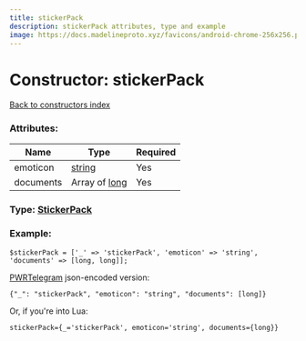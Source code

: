 ```yaml
---
title: stickerPack
description: stickerPack attributes, type and example
image: https://docs.madelineproto.xyz/favicons/android-chrome-256x256.png
---
```

# Constructor: stickerPack  
[Back to constructors index](index.md)



### Attributes:

| Name     |    Type       | Required |
|----------|---------------|----------|
|emoticon|[string](../types/string.md) | Yes|
|documents|Array of [long](../types/long.md) | Yes|



### Type: [StickerPack](../types/StickerPack.md)


### Example:

```
$stickerPack = ['_' => 'stickerPack', 'emoticon' => 'string', 'documents' => [long, long]];
```  

[PWRTelegram](https://pwrtelegram.xyz) json-encoded version:

```
{"_": "stickerPack", "emoticon": "string", "documents": [long]}
```


Or, if you're into Lua:  


```
stickerPack={_='stickerPack', emoticon='string', documents={long}}

```


